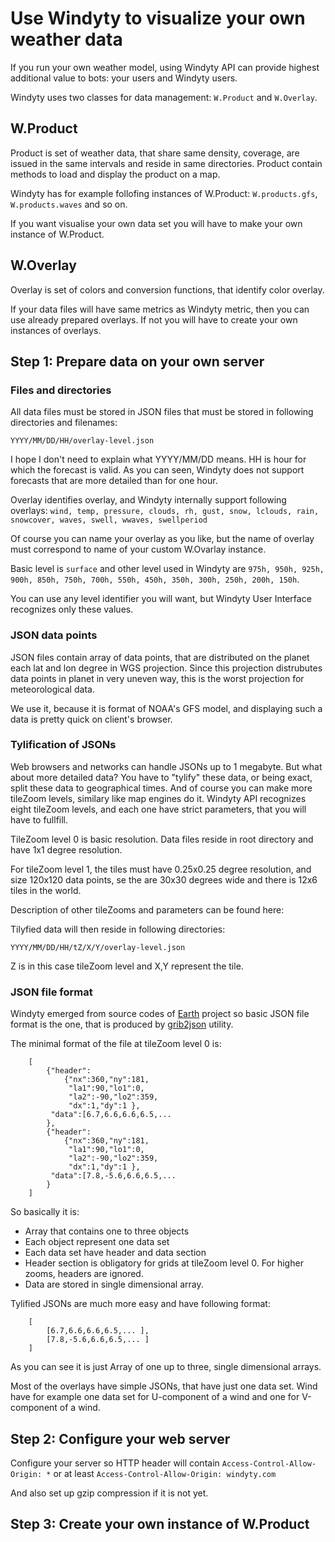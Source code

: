 # Use Windyty to visualize your own weather data
If you run your own weather model, using Windyty API can provide highest additional value to bots: your users and Windyty users.

Windyty uses two classes for data management: `W.Product` and `W.Overlay`.

## W.Product
Product is set of weather data, that share same density, coverage, are issued in the same intervals and reside in same directories. Product contain methods to load and display the product on a map.

Windyty has for example follofing instances of W.Product: `W.products.gfs`, `W.products.waves` and so on.

If you want visualise your own data set you will have to make your own instance of W.Product.

## W.Overlay
Overlay is set of colors and conversion functions, that identify color overlay.

If your data files will have same metrics as Windyty metric, then you can use already prepared overlays. If not you will have to create your own instances of overlays.

## Step 1: Prepare data on your own server

### Files and directories
All data files must be stored in JSON files that must be stored in following directories and filenames:

`YYYY/MM/DD/HH/overlay-level.json`

I hope I don't need to explain what YYYY/MM/DD means. HH is hour for which the forecast is valid. As you can seen, Windyty does not support forecasts that are more detailed than for one hour.

Overlay identifies overlay, and Windyty internally support following overlays: `wind, temp, pressure, clouds, rh, gust, snow, lclouds, rain, snowcover, waves, swell, wwaves, swellperiod`

Of course you can name your overlay as you like, but the name of overlay must correspond to name of your custom W.Ovarlay instance.

Basic level is `surface` and other level used in Windyty are `975h, 950h, 925h, 900h, 850h, 750h, 700h, 550h, 450h, 350h, 300h, 250h, 200h, 150h`. 

You can use any level identifier you will want, but Windyty User Interface recognizes only these values.

### JSON data points
JSON files contain array of data points, that are distributed on the planet each lat and lon degree in WGS projection. Since this projection distrubutes data points in planet in very uneven way, this is the worst projection for meteorological data. 

We use it, because it is format of NOAA's GFS model, and displaying such a data is pretty quick on client's browser.

### Tylification of JSONs
Web browsers and networks can handle JSONs up to 1 megabyte. But what about more detailed data? You have to "tylify" these data, or being exact, split these data to geographical times. And of course you can make more tileZoom levels, similary like map engines do it. Windyty API recognizes eight tileZoom levels, and each one have strict parameters, that you will have to fullfill.

TileZoom level 0 is basic resolution. Data files reside in root directory and have 1x1 degree resolution.

For tileZoom level 1, the tiles must have 0.25x0.25 degree resolution, and size 120x120 data points, se the are 30x30 degrees wide and there is 12x6 tiles in the world.

Description of other tileZooms and parameters can be found here:

Tilyfied data will then reside in following directories:

`YYYY/MM/DD/HH/tZ/X/Y/overlay-level.json`

Z is in this case tileZoom level and X,Y represent the tile. 

### JSON file format
Windyty emerged from source codes of [Earth](https://github.com/cambecc/earth) project so basic JSON file format is the one, that is produced by [grib2json](https://github.com/cambecc/grib2json) utility.

The minimal format of the file at tileZoom level 0 is:
    
        [
            {"header":
                {"nx":360,"ny":181,
                 "la1":90,"lo1":0,
                 "la2":-90,"lo2":359,
                 "dx":1,"dy":1 },
             "data":[6.7,6.6,6.6,6.5,... 
            },
            {"header":
                {"nx":360,"ny":181,
                 "la1":90,"lo1":0,
                 "la2":-90,"lo2":359,
                 "dx":1,"dy":1 },
             "data":[7.8,-5.6,6.6,6.5,... 
            }
        ]    

So basically it is:
 - Array that contains one to three objects
 - Each object represent one data set
 - Each data set have header and data section
 - Header section is obligatory for grids at tileZoom level 0. For higher zooms, headers are ignored.
 - Data are stored in single dimensional array.

Tylified JSONs are much more easy and have following format:

        [
            [6.7,6.6,6.6,6.5,... ],
            [7.8,-5.6,6.6,6.5,... ]
        ]

As you can see it is just Array of one up to three, single dimensional arrays.

Most of the overlays have simple JSONs, that have just one data set. Wind have for example one data set for U-component of a wind and one for V-component of a wind.

## Step 2: Configure your web server
Configure your server so HTTP header will contain `Access-Control-Allow-Origin: *` or at least `Access-Control-Allow-Origin: windyty.com`

And also set up gzip compression if it is not yet.

## Step 3: Create your own instance of W.Product


